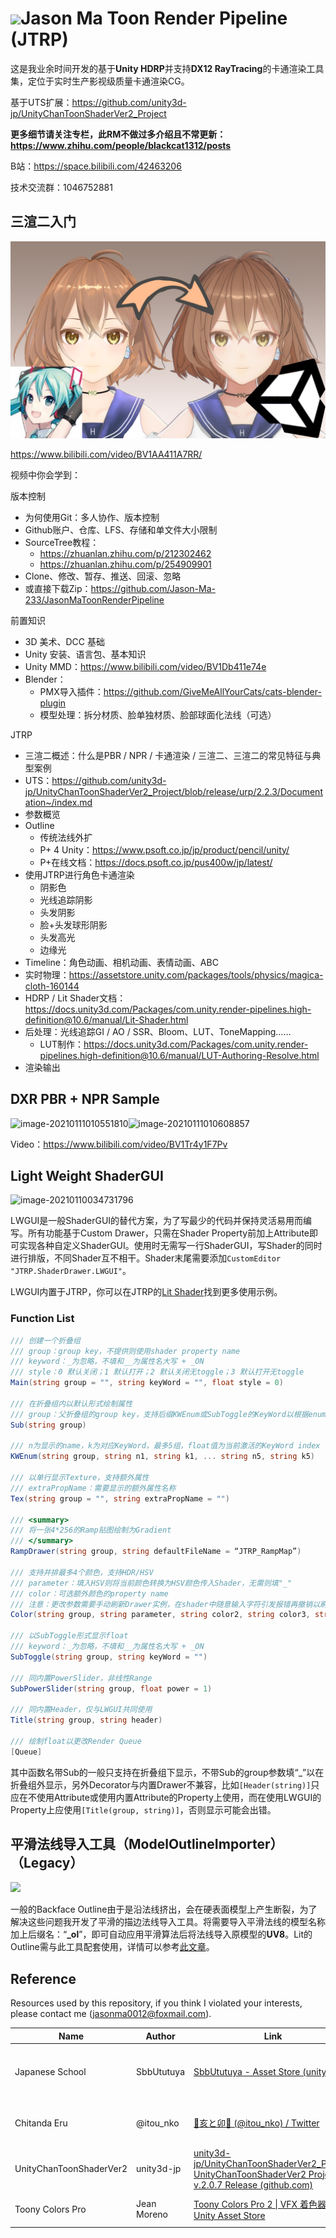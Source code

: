 # ![](README.assets/JTRPLogoLow.png)Jason Ma Toon Render Pipeline (JTRP)


这是我业余时间开发的基于**Unity HDRP**并支持**DX12 RayTracing**的卡通渲染工具集，定位于实时生产影视级质量卡通渲染CG。

基于UTS扩展：https://github.com/unity3d-jp/UnityChanToonShaderVer2_Project

**更多细节请关注专栏，此RM不做过多介绍且不常更新：https://www.zhihu.com/people/blackcat1312/posts**

B站：https://space.bilibili.com/42463206

技术交流群：1046752881

 

## 三渲二入门

![JTRP教程](README.assets/JTRP教程.jpg)

https://www.bilibili.com/video/BV1AA411A7RR/

视频中你会学到：

版本控制
- 为何使用Git：多人协作、版本控制
- Github账户、仓库、LFS、存储和单文件大小限制
- SourceTree教程：
  - https://zhuanlan.zhihu.com/p/212302462
  - https://zhuanlan.zhihu.com/p/254909901
- Clone、修改、暂存、推送、回滚、忽略
- 或直接下载Zip：https://github.com/Jason-Ma-233/JasonMaToonRenderPipeline

前置知识
- 3D 美术、DCC 基础
- Unity 安装、语言包、基本知识
- Unity MMD：https://www.bilibili.com/video/BV1Db411e74e
- Blender：
  -  PMX导入插件：https://github.com/GiveMeAllYourCats/cats-blender-plugin
  -  模型处理：拆分材质、脸单独材质、脸部球面化法线（可选）

JTRP
- 三渲二概述：什么是PBR / NPR / 卡通渲染 / 三渲二、三渲二的常见特征与典型案例
- UTS：https://github.com/unity3d-jp/UnityChanToonShaderVer2_Project/blob/release/urp/2.2.3/Documentation~/index.md
- 参数概览
- Outline
  -  传统法线外扩
  -  P+ 4 Unity：https://www.psoft.co.jp/jp/product/pencil/unity/
  -  P+在线文档：https://docs.psoft.co.jp/pus400w/jp/latest/
- 使用JTRP进行角色卡通渲染
  -  阴影色
  -  光线追踪阴影
  -  头发阴影
  -  脸+头发球形阴影
  -  头发高光
  -  边缘光
- Timeline：角色动画、相机动画、表情动画、ABC
- 实时物理：https://assetstore.unity.com/packages/tools/physics/magica-cloth-160144
- HDRP / Lit Shader文档：https://docs.unity3d.com/Packages/com.unity.render-pipelines.high-definition@10.6/manual/Lit-Shader.html
- 后处理：光线追踪GI / AO / SSR、Bloom、LUT、ToneMapping……
  - LUT制作：https://docs.unity3d.com/Packages/com.unity.render-pipelines.high-definition@10.6/manual/LUT-Authoring-Resolve.html
- 渲染输出

## DXR PBR + NPR Sample

![image-20210111010551810](README.assets/image-20210111010551810.png)![image-20210111010608857](README.assets/image-20210111010608857.png)

Video：https://www.bilibili.com/video/BV1Tr4y1F7Pv

 

## Light Weight ShaderGUI

![image-20210110034731796](README.assets/image-20210110034731796.png)

LWGUI是一般ShaderGUI的替代方案，为了写最少的代码并保持灵活易用而编写。所有功能基于Custom Drawer，只需在Shader Property前加上Attribute即可实现各种自定义ShaderGUI。使用时无需写一行ShaderGUI，写Shader的同时进行排版，不同Shader互不相干。Shader末尾需要添加`CustomEditor "JTRP.ShaderDrawer.LWGUI"`。

LWGUI内置于JTRP，你可以在JTRP的[Lit Shader](https://github.com/Jason-Ma-233/JasonMaToonRenderPipeline/blob/master/Assets/JTRP/Runtime/Material/Lit/MyLitShader.shader)找到更多使用示例。

### Function List

```c#
/// 创建一个折叠组
/// group：group key，不提供则使用shader property name
/// keyword：_为忽略，不填和__为属性名大写 + _ON
/// style：0 默认关闭；1 默认打开；2 默认关闭无toggle；3 默认打开无toggle
Main(string group = "", string keyWord = "", float style = 0)
    
/// 在折叠组内以默认形式绘制属性
/// group：父折叠组的group key，支持后缀KWEnum或SubToggle的KeyWord以根据enum显示
Sub(string group)

/// n为显示的name，k为对应KeyWord，最多5组，float值为当前激活的KeyWord index（0-4）
KWEnum(string group, string n1, string k1, ... string n5, string k5)

/// 以单行显示Texture，支持额外属性
/// extraPropName：需要显示的额外属性名称
Tex(string group = "", string extraPropName = "")
    
/// <summary>
/// 将一张4*256的Ramp贴图绘制为Gradient
/// </summary>
RampDrawer(string group, string defaultFileName = “JTRP_RampMap”)
    
/// 支持并排最多4个颜色，支持HDR/HSV
/// parameter：填入HSV则将当前颜色转换为HSV颜色传入Shader，无需则填"_"
/// color：可选额外颜色的property name
/// 注意：更改参数需要手动刷新Drawer实例，在shader中随意输入字符引发报错再撤销以刷新Drawer实例
Color(string group, string parameter, string color2, string color3, string color4)
    
/// 以SubToggle形式显示float
/// keyword：_为忽略，不填和__为属性名大写 + _ON
SubToggle(string group, string keyWord = "")
    
/// 同内置PowerSlider，非线性Range
SubPowerSlider(string group, float power = 1)
    
/// 同内置Header，仅与LWGUI共同使用
Title(string group, string header)

/// 绘制float以更改Render Queue
[Queue]

```

其中函数名带Sub的一般只支持在折叠组下显示，不带Sub的group参数填“_”以在折叠组外显示，另外Decorator与内置Drawer不兼容，比如`[Header(string)]`只应在不使用Attribute或使用内置Attribute的Property上使用，而在使用LWGUI的Property上应使用`[Title(group, string)]`，否则显示可能会出错。

## 平滑法线导入工具（ModelOutlineImporter）（Legacy）

![](README.assets/Snipaste_2020-04-14_22-30-12.png)

一般的Backface Outline由于是沿法线挤出，会在硬表面模型上产生断裂，为了解决这些问题我开发了平滑的描边法线导入工具。将需要导入平滑法线的模型名称加上后缀名：“**_ol**”，即可自动应用平滑算法后将法线导入原模型的**UV8**。Lit的Outline需与此工具配套使用，详情可以参考[此文章](https://zhuanlan.zhihu.com/p/107664564)。

## Reference

Resources used by this repository, if you think I violated your interests, please contact me (jasonma0012@foxmail.com).

| Name                    | Author      | Link                                                         | Content                                 |
| ----------------------- | ----------- | ------------------------------------------------------------ | --------------------------------------- |
| Japanese School         | SbbUtutuya  | [SbbUtutuya - Asset Store (unity.com)](https://assetstore.unity.com/publishers/5437) | Some models and low-resolution textures |
| Chitanda Eru            | @itou_nko   | [🐗亥と卯🐰 (@itou_nko) / Twitter](https://twitter.com/itou_nko) | Character model and textures            |
| UnityChanToonShaderVer2 | unity3d-jp  | [unity3d-jp/UnityChanToonShaderVer2_Project: UnityChanToonShaderVer2 Project / v.2.0.7 Release (github.com)](https://github.com/unity3d-jp/UnityChanToonShaderVer2_Project) | Shaders                                 |
| Toony Colors Pro        | Jean Moreno | [Toony Colors Pro 2 \| VFX 着色器 \| Unity Asset Store](https://assetstore.unity.com/packages/vfx/shaders/toony-colors-pro-2-8105) | Editor > Ramp Utility                   |

